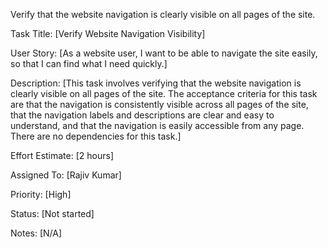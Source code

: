Verify that the website navigation is clearly visible on all pages of the site.

Task Title: [Verify Website Navigation Visibility]

User Story: [As a website user, I want to be able to navigate the site easily, so that I can find what I need quickly.]

Description: [This task involves verifying that the website navigation is clearly visible on all pages of the site. 
The acceptance criteria for this task are that the navigation is consistently visible across all pages of the site, 
that the navigation labels and descriptions are clear and easy to understand, and that the navigation is easily accessible from any page. 
There are no dependencies for this task.]

Effort Estimate: [2 hours]

Assigned To: [Rajiv Kumar]

Priority: [High]

Status: [Not started]

Notes: [N/A]
